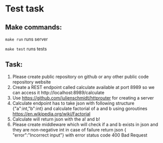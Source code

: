 # Test task
## Make commands:
```make run``` runs server

```make test``` runs tests

## Task:
1. Please create public repository on github or any other public code repository
website
2. Create a REST endpoint called calculate available at port 8989 so we can
access it http://localhost:8989/calculate
3. Use https://github.com/julienschmidt/httprouter for creating a server
4. Calculate endpoint has to take json with following structure
{"a":int,"b":int} and calculate factorial of a and b using goroutines
https://en.wikipedia.org/wiki/Factorial
5. Calculate will return json with the a! and b!
6. Please create middleware which will check if a and b exists in json and they
are non-negative int in case of failure return json { "error":"Incorrect
input"} with error status code 400 Bad Request